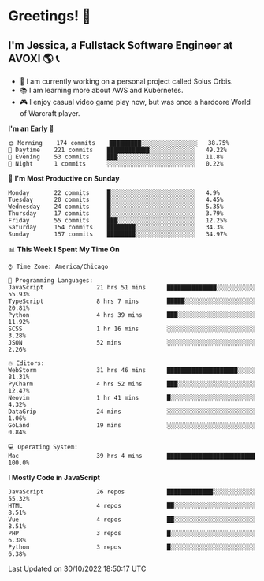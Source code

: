 # Greetings! 🧠

## I'm Jessica, a Fullstack Software Engineer at AVOXI 🌎 📞

- 🌟 I am currently working on a personal project called Solus Orbis.
- 📚 I am learning more about AWS and Kubernetes.
- 🎮 I enjoy casual video game play now, but was once a hardcore World of Warcraft player.

<!--START_SECTION:waka-->
**I'm an Early 🐤** 

```text
🌞 Morning    174 commits    █████████░░░░░░░░░░░░░░░░   38.75% 
🌆 Daytime    221 commits    ████████████░░░░░░░░░░░░░   49.22% 
🌃 Evening    53 commits     ███░░░░░░░░░░░░░░░░░░░░░░   11.8% 
🌙 Night      1 commits      ░░░░░░░░░░░░░░░░░░░░░░░░░   0.22%

```
📅 **I'm Most Productive on Sunday** 

```text
Monday       22 commits     █░░░░░░░░░░░░░░░░░░░░░░░░   4.9% 
Tuesday      20 commits     █░░░░░░░░░░░░░░░░░░░░░░░░   4.45% 
Wednesday    24 commits     █░░░░░░░░░░░░░░░░░░░░░░░░   5.35% 
Thursday     17 commits     █░░░░░░░░░░░░░░░░░░░░░░░░   3.79% 
Friday       55 commits     ███░░░░░░░░░░░░░░░░░░░░░░   12.25% 
Saturday     154 commits    ████████░░░░░░░░░░░░░░░░░   34.3% 
Sunday       157 commits    ████████░░░░░░░░░░░░░░░░░   34.97%

```


📊 **This Week I Spent My Time On** 

```text
⌚︎ Time Zone: America/Chicago

💬 Programming Languages: 
JavaScript               21 hrs 51 mins      ██████████████░░░░░░░░░░░   55.93% 
TypeScript               8 hrs 7 mins        █████░░░░░░░░░░░░░░░░░░░░   20.81% 
Python                   4 hrs 39 mins       ███░░░░░░░░░░░░░░░░░░░░░░   11.92% 
SCSS                     1 hr 16 mins        ░░░░░░░░░░░░░░░░░░░░░░░░░   3.28% 
JSON                     52 mins             ░░░░░░░░░░░░░░░░░░░░░░░░░   2.26%

🔥 Editors: 
WebStorm                 31 hrs 46 mins      ████████████████████░░░░░   81.31% 
PyCharm                  4 hrs 52 mins       ███░░░░░░░░░░░░░░░░░░░░░░   12.47% 
Neovim                   1 hr 41 mins        █░░░░░░░░░░░░░░░░░░░░░░░░   4.32% 
DataGrip                 24 mins             ░░░░░░░░░░░░░░░░░░░░░░░░░   1.06% 
GoLand                   19 mins             ░░░░░░░░░░░░░░░░░░░░░░░░░   0.84%

💻 Operating System: 
Mac                      39 hrs 4 mins       █████████████████████████   100.0%

```

**I Mostly Code in JavaScript** 

```text
JavaScript               26 repos            █████████████░░░░░░░░░░░░   55.32% 
HTML                     4 repos             ██░░░░░░░░░░░░░░░░░░░░░░░   8.51% 
Vue                      4 repos             ██░░░░░░░░░░░░░░░░░░░░░░░   8.51% 
PHP                      3 repos             █░░░░░░░░░░░░░░░░░░░░░░░░   6.38% 
Python                   3 repos             █░░░░░░░░░░░░░░░░░░░░░░░░   6.38%

```



 Last Updated on 30/10/2022 18:50:17 UTC
<!--END_SECTION:waka-->

<!--
**jessikuh/jessikuh** is a ✨ _special_ ✨ repository because its `README.md` (this file) appears on your GitHub profile.

Here are some ideas to get you started:

- 🔭 I’m currently working on ...
- 🌱 I’m currently learning ...
- 👯 I’m looking to collaborate on ...
- 🤔 I’m looking for help with ...
- 💬 Ask me about ...
- 📫 How to reach me: ...
- 😄 Pronouns: ...
- ⚡ Fun fact: ...
-->
